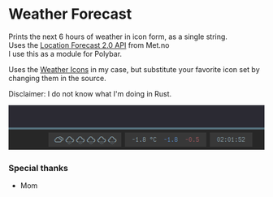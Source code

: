 # Weather Forecast

Prints the next 6 hours of weather in icon form, as a single string.<br>
Uses the [Location Forecast 2.0 API](https://api.met.no/weatherapi/locationforecast/2.0/documentation) from Met.no<br>
I use this as a module for Polybar.

Uses the [Weather Icons](https://erikflowers.github.io/weather-icons) in my case, but substitute your favorite icon set by changing them in the source.

Disclaimer: I do not know what I'm doing in Rust.
<br>

![Screenshot of this in use as a Polybar module](./screenshot.png?raw=true)

### Special thanks

- Mom
